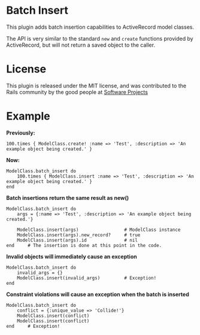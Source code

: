 Batch Insert
============

This plugin adds batch insertion capabilities to ActiveRecord model classes.

The API is very similar to the standard `new` and `create` functions provided
by ActiveRecord, but will not return a saved object to the caller.


License
=======

This plugin is released under the MIT license, and was contributed to the Rails community by the good people at [Software Projects](http://www.sp.com.au)


Example
=======

**Previously:**

	100.times { ModelClass.create! :name => 'Test', :description => 'An example object being created.' }

**Now:**

	ModelClass.batch_insert do
		100.times { ModelClass.insert :name => 'Test', :description => 'An example object being created.' }
	end

**Batch insertions return the same result as new()**

	ModelClass.batch_insert do
		args = {:name => 'Test', :description => 'An example object being created.'}

		ModelClass.insert(args)					# ModelClass instance
		ModelClass.insert(args).new_record?		# true
		ModelClass.insert(args).id				# nil
	end		# The insertion is done at this point in the code.

**Invalid objects will immediately cause an exception**

	ModelClass.batch_insert do
		invalid_args = {}
		ModelClass.insert(invalid_args)			# Exception!
	end

**Constraint violations will cause an exception when the batch is inserted**

	ModelClass.batch_insert do
		conflict = {:unique_value => 'Collide!'}
		ModelClass.insert(conflict)
		ModelClass.insert(conflict)
	end		# Exception!
